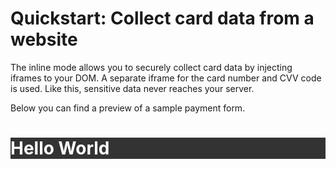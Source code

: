 # Quickstart: Collect card data from a website

The inline mode allows you to securely collect card data by injecting iframes to your DOM. A separate iframe for the card number and CVV code is used. Like this, sensitive data never reaches your server.

Below you can find a preview of a sample payment form.


<script>alert('Hello World');</script>

<style>
    #my-header {
        background: #333; color: #fff;
    }
</style>

<h1 id="my-header">Hello World</h1>




